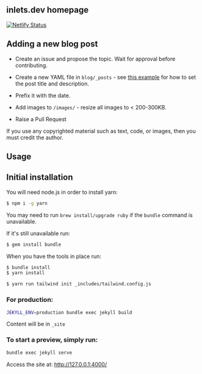 ## inlets.dev homepage

[![Netlify Status](https://api.netlify.com/api/v1/badges/fd9c25fb-865c-481e-adcf-90f6a0a7a0cc/deploy-status)](https://app.netlify.com/sites/inlets-dev/deploys)

## Adding a new blog post

* Create an issue and propose the topic. Wait for approval before contributing.

* Create a new YAML file in `blog/_posts` - see [this example](https://github.com/alexellis/inlets.dev/blob/master/blog/_posts/2020-10-29-preparing-docker-hub-rate-limits.md) for how to set the post title and description.

* Prefix it with the date.

* Add images to `/images/` - resize all images to < 200-300KB.

* Raise a Pull Request

If you use any copyrighted material such as text, code, or images, then you must credit the author.

## Usage

## Initial installation

You will need node.js in order to install yarn:

```bash
$ npm i -g yarn
```

You may need to run `brew install/upgrade ruby` if the `bundle` command is unavailable.

If it's still unavailable run:

```bash
$ gem install bundle
```

When you have the tools in place run:

```bash
$ bundle install
$ yarn install

$ yarn run tailwind init _includes/tailwind.config.js
```

### For production:

```bash
JEKYLL_ENV=production bundle exec jekyll build
```

Content will be in `_site`

### To start a preview, simply run:

```bash
bundle exec jekyll serve
```

Access the site at: http://127.0.0.1:4000/

